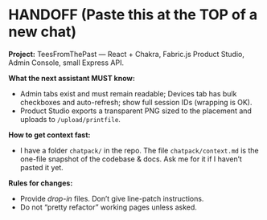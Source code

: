 # HANDOFF (Paste this at the TOP of a new chat)

**Project:** TeesFromThePast — React + Chakra, Fabric.js Product Studio, Admin Console, small Express API.

**What the next assistant MUST know:**
- Admin tabs exist and must remain readable; Devices tab has bulk checkboxes and auto-refresh; show full session IDs (wrapping is OK).
- Product Studio exports a transparent PNG sized to the placement and uploads to `/upload/printfile`.

**How to get context fast:**
- I have a folder `chatpack/` in the repo. The file `chatpack/context.md` is the one-file snapshot of the codebase & docs. Ask me for it if I haven’t pasted it yet.

**Rules for changes:**
- Provide *drop-in* files. Don’t give line-patch instructions.
- Do not “pretty refactor” working pages unless asked.
